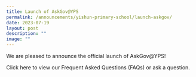 ```yaml
---
title: Launch of AskGov@YPS
permalink: /announcements/yishun-primary-school/launch-askgov/
date: 2023-07-19
layout: post
description: ""
image: ""
---
```

We are pleased to announce the official launch of AskGov@YPS!

Click here to view our Frequent Asked Questions (FAQs) or ask a question.